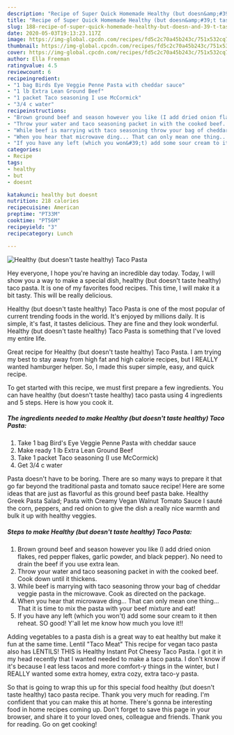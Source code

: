 ```yaml
---
description: "Recipe of Super Quick Homemade Healthy (but doesn&amp;#39;t taste healthy) Taco Pasta"
title: "Recipe of Super Quick Homemade Healthy (but doesn&amp;#39;t taste healthy) Taco Pasta"
slug: 188-recipe-of-super-quick-homemade-healthy-but-doesn-and-39-t-taste-healthy-taco-pasta
date: 2020-05-03T19:13:23.117Z
image: https://img-global.cpcdn.com/recipes/fd5c2c70a45b243c/751x532cq70/healthy-but-doesnt-taste-healthy-taco-pasta-recipe-main-photo.jpg
thumbnail: https://img-global.cpcdn.com/recipes/fd5c2c70a45b243c/751x532cq70/healthy-but-doesnt-taste-healthy-taco-pasta-recipe-main-photo.jpg
cover: https://img-global.cpcdn.com/recipes/fd5c2c70a45b243c/751x532cq70/healthy-but-doesnt-taste-healthy-taco-pasta-recipe-main-photo.jpg
author: Ella Freeman
ratingvalue: 4.5
reviewcount: 6
recipeingredient:
- "1 bag Birds Eye Veggie Penne Pasta with cheddar sauce"
- "1 lb Extra Lean Ground Beef"
- "1 packet Taco seasoning I use McCormick"
- "3/4 c water"
recipeinstructions:
- "Brown ground beef and season however you like (I add dried onion flakes, red pepper flakes, garlic powder, and black pepper). No need to drain the beef if you use extra lean."
- "Throw your water and taco seasoning packet in with the cooked beef. Cook down until it thickens."
- "While beef is marrying with taco seasoning throw your bag of cheddar veggie pasta in the microwave. Cook as directed on the package."
- "When you hear that microwave ding... That can only mean one thing... That it is time to mix the pasta with your beef mixture and eat!"
- "If you have any left (which you won&#39;t) add some sour cream to it then reheat. SO good! Y&#39;all let me know how much you love it!!"
categories:
- Recipe
tags:
- healthy
- but
- doesnt

katakunci: healthy but doesnt 
nutrition: 218 calories
recipecuisine: American
preptime: "PT33M"
cooktime: "PT56M"
recipeyield: "3"
recipecategory: Lunch

---
```



![Healthy (but doesn&#39;t taste healthy) Taco Pasta](https://img-global.cpcdn.com/recipes/fd5c2c70a45b243c/751x532cq70/healthy-but-doesnt-taste-healthy-taco-pasta-recipe-main-photo.jpg)

Hey everyone, I hope you're having an incredible day today. Today, I will show you a way to make a special dish, healthy (but doesn&#39;t taste healthy) taco pasta. It is one of my favorites food recipes. This time, I will make it a bit tasty. This will be really delicious.

Healthy (but doesn&#39;t taste healthy) Taco Pasta is one of the most popular of current trending foods in the world. It's enjoyed by millions daily. It is simple, it's fast, it tastes delicious. They are fine and they look wonderful. Healthy (but doesn&#39;t taste healthy) Taco Pasta is something that I've loved my entire life.

Great recipe for Healthy (but doesn&#39;t taste healthy) Taco Pasta. I am trying my best to stay away from high fat and high calorie recipes, but I REALLY wanted hamburger helper. So, I made this super simple, easy, and quick recipe.


To get started with this recipe, we must first prepare a few ingredients. You can have healthy (but doesn&#39;t taste healthy) taco pasta using 4 ingredients and 5 steps. Here is how you cook it.

<!--inarticleads1-->

##### The ingredients needed to make Healthy (but doesn&#39;t taste healthy) Taco Pasta:

1. Take 1 bag Bird&#39;s Eye Veggie Penne Pasta with cheddar sauce
1. Make ready 1 lb Extra Lean Ground Beef
1. Take 1 packet Taco seasoning (I use McCormick)
1. Get 3/4 c water


Pasta doesn&#39;t have to be boring. There are so many ways to prepare it that go far beyond the traditional pasta and tomato sauce recipe! Here are some ideas that are just as flavorful as this ground beef pasta bake. Healthy Greek Pasta Salad; Pasta with Creamy Vegan Walnut Tomato Sauce I sauté the corn, peppers, and red onion to give the dish a really nice warmth and bulk it up with healthy veggies. 

<!--inarticleads2-->

##### Steps to make Healthy (but doesn&#39;t taste healthy) Taco Pasta:

1. Brown ground beef and season however you like (I add dried onion flakes, red pepper flakes, garlic powder, and black pepper). No need to drain the beef if you use extra lean.
1. Throw your water and taco seasoning packet in with the cooked beef. Cook down until it thickens.
1. While beef is marrying with taco seasoning throw your bag of cheddar veggie pasta in the microwave. Cook as directed on the package.
1. When you hear that microwave ding... That can only mean one thing... That it is time to mix the pasta with your beef mixture and eat!
1. If you have any left (which you won&#39;t) add some sour cream to it then reheat. SO good! Y&#39;all let me know how much you love it!!


Adding vegetables to a pasta dish is a great way to eat healthy but make it fun at the same time. Lentil &#34;Taco Meat&#34; This recipe for vegan taco pasta also has LENTILS! THIS is Healthy Instant Pot Cheesy Taco Pasta. I got it in my head recently that I wanted needed to make a taco pasta. I don&#39;t know if it&#39;s because I eat less tacos and more comfort-y things in the winter, but I REALLY wanted some extra homey, extra cozy, extra taco-y pasta. 

So that is going to wrap this up for this special food healthy (but doesn&#39;t taste healthy) taco pasta recipe. Thank you very much for reading. I'm confident that you can make this at home. There's gonna be interesting food in home recipes coming up. Don't forget to save this page in your browser, and share it to your loved ones, colleague and friends. Thank you for reading. Go on get cooking!
